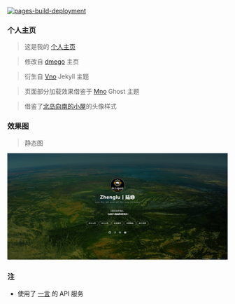 [![pages-build-deployment](https://github.com/AdamZhengLu/Homepage/actions/workflows/pages/pages-build-deployment/badge.svg)](https://github.com/AdamZhengLu/Homepage/actions/workflows/pages/pages-build-deployment)

### 个人主页

>这是我的 [个人主页](https://home.zhenglu.top/)

>修改自 [dmego](https://github.com/dmego/home.github.io) 主页

>衍生自 [Vno](https://github.com/onevcat/vno-jekyll) Jekyll 主题

>页面部分加载效果借鉴于 [Mno](https://github.com/mcc108/mno) Ghost 主题

>借鉴了[北岛向南的小屋](https://javef.github.io/)的头像样式



### 效果图

>静态图

![主页JPG](assets/img/home.jpg)



### 注

- 使用了 [一言](http://hitokoto.cn/) 的 API 服务


